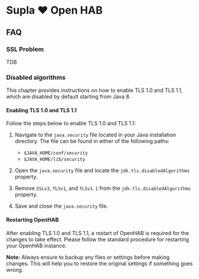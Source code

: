 # Supla ❤️ Open HAB

## FAQ

### SSL Problem

TDB

### Disabled algorithms

This chapter provides instructions on how to enable TLS 1.0 and TLS 1.1, which are disabled by default starting from Java 8.

#### Enabling TLS 1.0 and TLS 1.1

Follow the steps below to enable TLS 1.0 and TLS 1.1:

1. Navigate to the `java.security` file located in your Java installation directory. The file can be found in either of the following paths:
	- `$JAVA_HOME/conf/security`
	- `$JAVA_HOME/lib/security`

2. Open the `java.security` file and locate the `jdk.tls.disabledAlgorithms` property.

3. Remove `SSLv3`, `TLSv1`, and `TLSv1.1` from the `jdk.tls.disabledAlgorithms` property.

4. Save and close the `java.security` file.

#### Restarting OpenHAB

After enabling TLS 1.0 and TLS 1.1, a restart of OpenHAB is required for the changes to take effect. Please follow the standard procedure for restarting your OpenHAB instance.

**Note:** Always ensure to backup any files or settings before making changes. This will help you to restore the original settings if something goes wrong.
